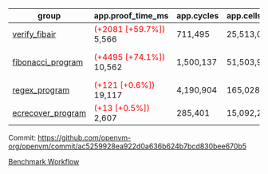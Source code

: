 | group | app.proof_time_ms | app.cycles | app.cells_used | leaf.proof_time_ms | leaf.cycles | leaf.cells_used |
| -- | -- | -- | -- | -- | -- | -- |
| [verify_fibair](https://github.com/openvm-org/openvm/blob/benchmark-results/benchmarks-pr/1175/verify_fibair-ac5259928ea922d0a636b624b7bcd830bee670b5.md) |<span style='color: red'>(+2081 [+59.7%])</span> 5,566 |  711,495 |  25,513,055 |- | - | - |
| [fibonacci_program](https://github.com/openvm-org/openvm/blob/benchmark-results/benchmarks-pr/1175/fibonacci-ac5259928ea922d0a636b624b7bcd830bee670b5.md) |<span style='color: red'>(+4495 [+74.1%])</span> 10,562 |  1,500,137 |  51,503,940 |<span style='color: red'>(+10629 [+80.2%])</span> 23,877 | <span style='color: red'>(+162779 [+5.3%])</span> 3,247,620 | <span style='color: red'>(+980982 [+0.9%])</span> 111,687,515 |
| [regex_program](https://github.com/openvm-org/openvm/blob/benchmark-results/benchmarks-pr/1175/regex-ac5259928ea922d0a636b624b7bcd830bee670b5.md) |<span style='color: red'>(+121 [+0.6%])</span> 19,117 |  4,190,904 |  165,028,173 |- | - | - |
| [ecrecover_program](https://github.com/openvm-org/openvm/blob/benchmark-results/benchmarks-pr/1175/ecrecover-ac5259928ea922d0a636b624b7bcd830bee670b5.md) |<span style='color: red'>(+13 [+0.5%])</span> 2,607 |  285,401 |  15,092,297 |- | - | - |


Commit: https://github.com/openvm-org/openvm/commit/ac5259928ea922d0a636b624b7bcd830bee670b5

[Benchmark Workflow](https://github.com/openvm-org/openvm/actions/runs/12743992616)
